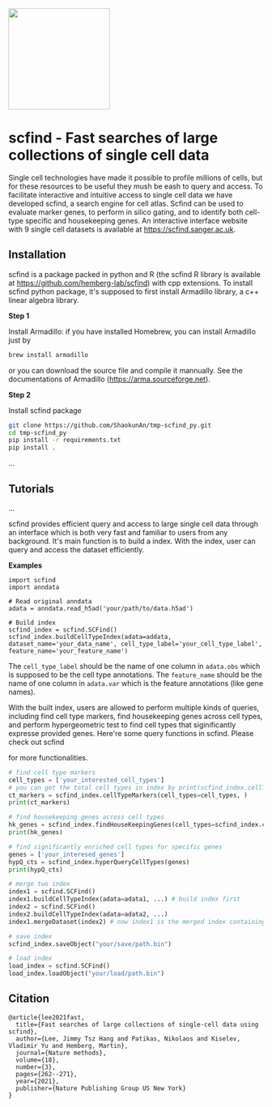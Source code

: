 <img src=https://scfind.sanger.ac.uk/img/scfind.png height="200">

# scfind - Fast searches of large collections of single cell data

Single cell technologies have made it possible to profile millions of cells, but for these resources to be useful they mush be eash to query and access. To facilitate interactive and intuitive access to single cell data we have developed scfind, a search engine for cell atlas. Scfind can be used to evaluate marker genes, to perform in silico gating, and to identify both cell-type specific and housekeeping genes. An interactive interface website with 9 single cell datasets is available at https://scfind.sanger.ac.uk. 


## Installation
scfind is a package packed in python and R (the scfind R library is available at https://github.com/hemberg-lab/scfind) with cpp extensions. To install scfind python package, it's supposed to first install Armadillo library, a c++ linear algebra library.

**Step 1**

Install Armadillo: if you have installed Homebrew, you can install Armadillo just by 

```bash
brew install armadillo
```

  or you can download the source file and compile it mannually. See the documentations of Armadillo (https://arma.sourceforge.net). 

**Step 2**

Install scfind package

```bash
git clone https://github.com/ShaokunAn/tmp-scfind_py.git
cd tmp-scfind_py
pip install -r requirements.txt
pip install .
```

...

## Tutorials

...

scfind provides efficient query and access to large single cell data through an interface which is both very fast and familiar to users from any background. It's main function is to build a index. With the index, user can query and access the dataset efficiently. 

**Examples**

```
import scfind
import anndata

# Read original anndata
adata = anndata.read_h5ad('your/path/to/data.h5ad')

# Build index
scfind_index = scfind.SCFind()
scfind_index.buildCellTypeIndex(adata=addata, dataset_name='your_data_name', cell_type_label='your_cell_type_label', feature_name='your_feature_name') 
```

The `cell_type_label` should be the name of one column in `adata.obs`  which is supposed to be the cell type annotations. The `feature_name` should be the name of one column in `adata.var`  which is the feature annotations (like gene names). 

With the built index, users are allowed to perform multiple kinds of queries, including find cell type markers, find housekeeping genes across cell types, and perform hypergeometric test to find cell types that siginificantly expresse provided genes. Here're some query functions in scfind. Please check out scfind 

[Nature methods paper]: https://www.nature.com/articles/s41592-021-01076-9	"test"

for more functionalities.

```python
# find cell type markers
cell_types = ['your_interested_cell_types']
# you can get the total cell types in index by print(scfind_index.cellTypeNames())
ct_markers = scfind_index.cellTypeMarkers(cell_types=cell_types, )
print(ct_markers)

# find housekeeping genes across cell types
hk_genes = scfind_index.findHouseKeepingGenes(cell_types=scfind_index.cellTypeNames())
print(hk_genes)

# find significantly enriched cell types for specific genes
genes = ['your_interesed_genes']
hypQ_cts = scfind_index.hyperQueryCellTypes(genes)
print(hypQ_cts)

# merge two index
index1 = scfind.SCFind()
index1.buildCellTypeIndex(adata=adata1, ...) # build index first
index2 = scfind.SCFind()
index2.buildCellTypeIndex(adata=adata2, ...)
index1.mergeDataset(index2) # now index1 is the merged index containing adata1 and adata2

# save index
scfind_index.saveObject("your/save/path.bin")

# load index
load_index = scfind.SCFind()
load_index.loadObject("your/load/path.bin")
```



## Citation

```
@article{lee2021fast,
  title={Fast searches of large collections of single-cell data using scfind},
  author={Lee, Jimmy Tsz Hang and Patikas, Nikolaos and Kiselev, Vladimir Yu and Hemberg, Martin},
  journal={Nature methods},
  volume={18},
  number={3},
  pages={262--271},
  year={2021},
  publisher={Nature Publishing Group US New York}
}
```

